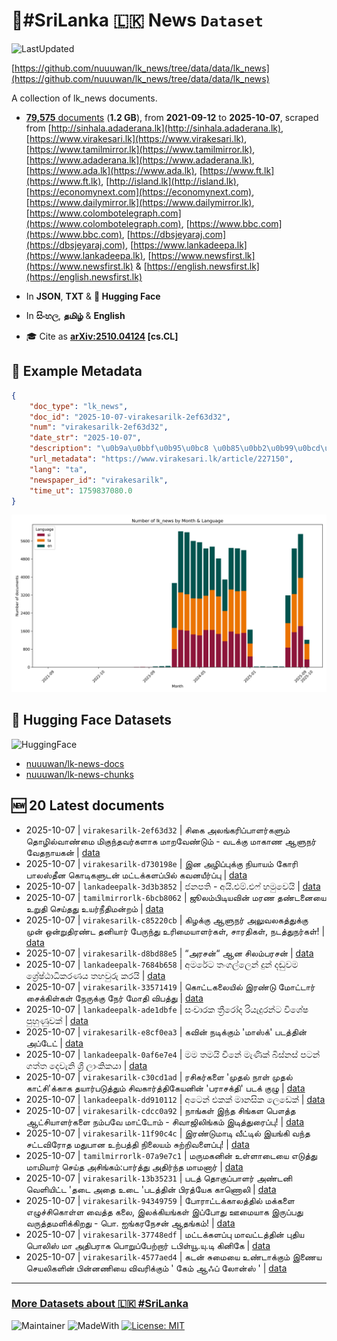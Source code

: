 # 📄#SriLanka 🇱🇰 News `Dataset`

![LastUpdated](https://img.shields.io/badge/last_updated-2025--10--07_17:15:03-green)

[https://github.com/nuuuwan/lk_news/tree/data/data/lk_news](https://github.com/nuuuwan/lk_news/tree/data/data/lk_news)

A collection of lk_news documents.

- [**79,575** documents](https://github.com/nuuuwan/lk_news/tree/data/data/lk_news) (**1.2 GB**), from **2021-09-12** to **2025-10-07**, scraped from [http://sinhala.adaderana.lk](http://sinhala.adaderana.lk), [https://www.virakesari.lk](https://www.virakesari.lk), [https://www.tamilmirror.lk](https://www.tamilmirror.lk), [https://www.adaderana.lk](https://www.adaderana.lk), [https://www.ada.lk](https://www.ada.lk), [https://www.ft.lk](https://www.ft.lk), [http://island.lk](http://island.lk), [https://economynext.com](https://economynext.com), [https://www.dailymirror.lk](https://www.dailymirror.lk), [https://www.colombotelegraph.com](https://www.colombotelegraph.com), [https://www.bbc.com](https://www.bbc.com), [https://dbsjeyaraj.com](https://dbsjeyaraj.com), [https://www.lankadeepa.lk](https://www.lankadeepa.lk), [https://www.newsfirst.lk](https://www.newsfirst.lk) & [https://english.newsfirst.lk](https://english.newsfirst.lk)

- In **JSON**, **TXT** & **🤗 Hugging Face**

- In **සිංහල**, **தமிழ்** & **English**

- 🎓 Cite as **[arXiv:2510.04124](https://arxiv.org/abs/2510.04124) [cs.CL]**

## 📝 Example Metadata

```json
{
    "doc_type": "lk_news",
    "doc_id": "2025-10-07-virakesarilk-2ef63d32",
    "num": "virakesarilk-2ef63d32",
    "date_str": "2025-10-07",
    "description": "\u0b9a\u0bbf\u0b95\u0bc8 \u0b85\u0bb2\u0b99\u0bcd\u0b95\u0bb0\u0bbf\u0baa\u0bcd\u0baa\u0bbe\u0bb3\u0bb0\u0bcd\u0b95\u0bb3\u0bc1\u0bae\u0bcd \u0ba4\u0bca\u0bb4\u0bbf\u0bb2\u0bcd\u0bb5\u0bbe\u0ba3\u0bcd\u0bae\u0bc8 \u0bae\u0bbf\u0b95\u0bc1\u0ba8\u0bcd\u0ba4\u0bb5\u0bb0\u0bcd\u0b95\u0bb3\u0bbe\u0b95 \u0bae\u0bbe\u0bb1\u0bb5\u0bc7\u0ba3\u0bcd\u0b9f\u0bc1\u0bae\u0bcd -   \u0bb5\u0b9f\u0b95\u0bcd\u0b95\u0bc1 \u0bae\u0bbe\u0b95\u0bbe\u0ba3 \u0b86\u0bb3\u0bc1\u0ba8\u0bb0\u0bcd \u0bb5\u0bc7\u0ba4\u0ba8\u0bbe\u0baf\u0b95\u0ba9\u0bcd",
    "url_metadata": "https://www.virakesari.lk/article/227150",
    "lang": "ta",
    "newspaper_id": "virakesarilk",
    "time_ut": 1759837080.0
}
```

![Chart](https://raw.githubusercontent.com/nuuuwan/lk_news/refs/heads/data/data/lk_news/docs_by_month_and_lang.png)

## 🤗 Hugging Face Datasets

![HuggingFace](https://img.shields.io/badge/-HuggingFace-FDEE21?style=for-the-badge&logo=HuggingFace)

- [nuuuwan/lk-news-docs](https://huggingface.co/datasets/nuuuwan/lk-news-docs)
- [nuuuwan/lk-news-chunks](https://huggingface.co/datasets/nuuuwan/lk-news-chunks)

## 🆕 20 Latest documents

- 2025-10-07 | `virakesarilk-2ef63d32` | சிகை அலங்கரிப்பாளர்களும் தொழில்வாண்மை மிகுந்தவர்களாக மாறவேண்டும் -   வடக்கு மாகாண ஆளுநர் வேதநாயகன் | [data](https://github.com/nuuuwan/lk_news/tree/data/data/lk_news/2020s/2025/2025-10-07-virakesarilk-2ef63d32)
- 2025-10-07 | `virakesarilk-d730198e` | இன அழிப்புக்கு நியாயம் கோரி பாலஸ்தீன கொடிகளுடன் மட்டக்களப்பில் கவனயீர்ப்பு | [data](https://github.com/nuuuwan/lk_news/tree/data/data/lk_news/2020s/2025/2025-10-07-virakesarilk-d730198e)
- 2025-10-07 | `lankadeepalk-3d3b3852` | ජනපති - අයි.එම්.එෆ් හමුවෙයි | [data](https://github.com/nuuuwan/lk_news/tree/data/data/lk_news/2020s/2025/2025-10-07-lankadeepalk-3d3b3852)
- 2025-10-07 | `tamilmirrorlk-6bcb8062` | ஜூலம்பிடியவின் மரண தண்டனையை உறுதி செய்தது உயர்நீதிமன்றம் | [data](https://github.com/nuuuwan/lk_news/tree/data/data/lk_news/2020s/2025/2025-10-07-tamilmirrorlk-6bcb8062)
- 2025-10-07 | `virakesarilk-c85220cb` | கிழக்கு ஆளுநர் அலுவலகத்துக்கு முன் ஒன்றுதிரண்ட தனியார் பேருந்து உரிமையாளர்கள், சாரதிகள், நடத்துநர்கள்! | [data](https://github.com/nuuuwan/lk_news/tree/data/data/lk_news/2020s/2025/2025-10-07-virakesarilk-c85220cb)
- 2025-10-07 | `virakesarilk-d8bd88e5` | “அரசன்“ ஆன சிலம்பரசன் | [data](https://github.com/nuuuwan/lk_news/tree/data/data/lk_news/2020s/2025/2025-10-07-virakesarilk-d8bd88e5)
- 2025-10-07 | `lankadeepalk-7684b658` | අමරේට තංගල්ලෙන් දුන් දඬුවම ශ්‍රේෂ්ඨාධිකරණය තහවුරු කරයි | [data](https://github.com/nuuuwan/lk_news/tree/data/data/lk_news/2020s/2025/2025-10-07-lankadeepalk-7684b658)
- 2025-10-07 | `virakesarilk-33571419` | கொட்டகலையில் இரண்டு மோட்டார் சைக்கிள்கள் நேருக்கு நேர் மோதி விபத்து | [data](https://github.com/nuuuwan/lk_news/tree/data/data/lk_news/2020s/2025/2025-10-07-virakesarilk-33571419)
- 2025-10-07 | `lankadeepalk-ade1dbfe` | සංචාරක ත්‍රීරෝද රියැදුරන්ට විශේෂ පුහුණුවක් | [data](https://github.com/nuuuwan/lk_news/tree/data/data/lk_news/2020s/2025/2025-10-07-lankadeepalk-ade1dbfe)
- 2025-10-07 | `virakesarilk-e8cf0ea3` | கவின் நடிக்கும் 'மாஸ்க்' படத்தின் அப்டேட் | [data](https://github.com/nuuuwan/lk_news/tree/data/data/lk_news/2020s/2025/2025-10-07-virakesarilk-e8cf0ea3)
- 2025-10-07 | `lankadeepalk-0af6e7e4` | මම තමයි චීනේ මැණික් බිස්නස් පටන් ගත්ත  දෙවැනි ශ්‍රී ලාංකිකයා | [data](https://github.com/nuuuwan/lk_news/tree/data/data/lk_news/2020s/2025/2025-10-07-lankadeepalk-0af6e7e4)
- 2025-10-07 | `virakesarilk-c30cd1ad` | ரசிகர்களை 'முதல் நாள் முதல் காட்சி'க்காக தயார்படுத்தும் சிவகார்த்திகேயனின் 'பராசக்தி' படக் குழு | [data](https://github.com/nuuuwan/lk_news/tree/data/data/lk_news/2020s/2025/2025-10-07-virakesarilk-c30cd1ad)
- 2025-10-07 | `lankadeepalk-dd910112` | අටෙන් එකක් මානසික ලෙඩෙක් | [data](https://github.com/nuuuwan/lk_news/tree/data/data/lk_news/2020s/2025/2025-10-07-lankadeepalk-dd910112)
- 2025-10-07 | `virakesarilk-cdcc0a92` | நாங்கள் இந்த சிங்கள பௌத்த ஆட்சியாளர்களை நம்பவே மாட்டோம் - சிவாஜிலிங்கம் இடித்துரைப்பு! | [data](https://github.com/nuuuwan/lk_news/tree/data/data/lk_news/2020s/2025/2025-10-07-virakesarilk-cdcc0a92)
- 2025-10-07 | `virakesarilk-11f90c4c` | இரண்டுமாடி வீட்டில் இயங்கி வந்த சட்டவிரோத மதுபான உற்பத்தி நிலையம் சுற்றிவளைப்பு! | [data](https://github.com/nuuuwan/lk_news/tree/data/data/lk_news/2020s/2025/2025-10-07-virakesarilk-11f90c4c)
- 2025-10-07 | `tamilmirrorlk-07a9e7c1` | மருமகனின் உள்ளாடையை எடுத்து மாமியார் செய்த அசிங்கம்:பார்த்து அதிர்ந்த மாமனார் | [data](https://github.com/nuuuwan/lk_news/tree/data/data/lk_news/2020s/2025/2025-10-07-tamilmirrorlk-07a9e7c1)
- 2025-10-07 | `virakesarilk-13b35231` | படத் தொகுப்பாளர் அண்டனி வெளியிட்ட 'தடை அதை உடை 'படத்தின் பிரத்யேக காணொலி | [data](https://github.com/nuuuwan/lk_news/tree/data/data/lk_news/2020s/2025/2025-10-07-virakesarilk-13b35231)
- 2025-10-07 | `virakesarilk-94349759` | போராட்டக்காலத்தில் மக்களை எழுச்சிகொள்ள வைத்த கலை, இலக்கியங்கள் இப்போது ஊமையாக இருப்பது வருத்தமளிக்கிறது - பொ. ஐங்கரநேசன் ஆதங்கம்! | [data](https://github.com/nuuuwan/lk_news/tree/data/data/lk_news/2020s/2025/2025-10-07-virakesarilk-94349759)
- 2025-10-07 | `virakesarilk-37748edf` | மட்டக்களப்பு மாவட்டத்தின் புதிய பொலிஸ் மா அதிபராக பொறுப்பேற்றார் டபிள்யூ.யு.டி கினிகே | [data](https://github.com/nuuuwan/lk_news/tree/data/data/lk_news/2020s/2025/2025-10-07-virakesarilk-37748edf)
- 2025-10-07 | `virakesarilk-4577aed4` | கடன் சுமையை உண்டாக்கும் இணைய செயலிகளின் பின்னணியை விவரிக்கும் ' கேம் ஆஃப் லோன்ஸ் ' | [data](https://github.com/nuuuwan/lk_news/tree/data/data/lk_news/2020s/2025/2025-10-07-virakesarilk-4577aed4)

---

### [More Datasets about 🇱🇰 #SriLanka](https://github.com/nuuuwan/lk_datasets)

![Maintainer](https://img.shields.io/badge/maintainer-nuuuwan-red)
![MadeWith](https://img.shields.io/badge/made_with-python-blue)
[![License: MIT](https://img.shields.io/badge/License-MIT-yellow.svg)](https://opensource.org/licenses/MIT)
